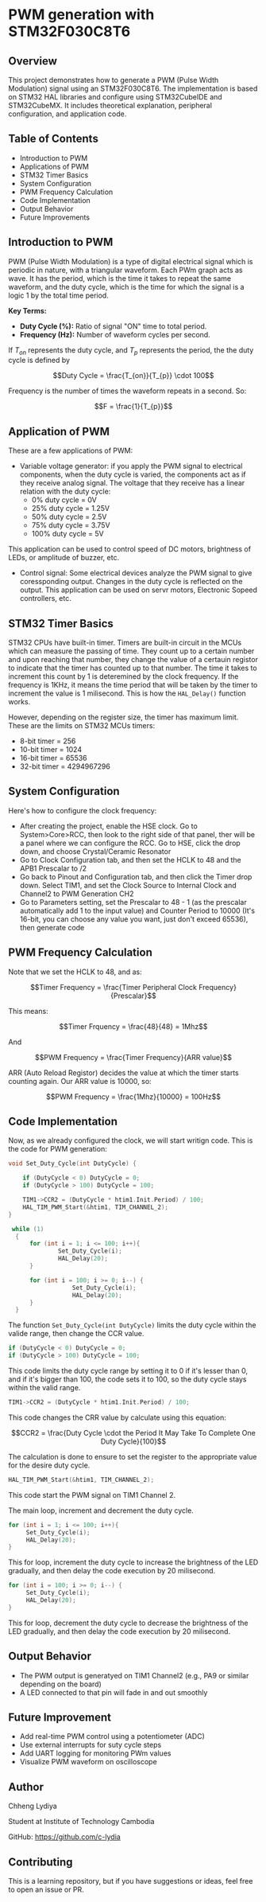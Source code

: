 # PWM generation with STM32F030C8T6

## Overview 
This project demonstrates how to generate a PWM (Pulse Width Modulation) signal using an STM32F030C8T6. The implementation is based on STM32 HAL libraries and configure using STM32CubeIDE and STM32CubeMX. It includes theoretical explanation, peripheral configuration, and application code. 

## Table of Contents 
* Introduction to PWM
* Applications of PWM
* STM32 Timer Basics
* System Configuration
* PWM Frequency Calculation
* Code Implementation
* Output Behavior
* Future Improvements

## Introduction to PWM 
PWM (Pulse Width Modulation) is a type of digital electrical signal which is periodic in nature, with a triangular waveform. Each PWm graph acts as wave. It has the period, which is the time it takes to repeat the same waveform, and the duty cycle, which is the time for which the signal is a logic 1 by the total time period. 

**Key Terms:**
* **Duty Cycle (%):** Ratio of signal "ON" time to total period.
* **Frequency (Hz):** Number of waveform cycles per second.
  
If $`T_{on}`$ represents the duty cycle, and $`T_{p}`$ represents the period, the the duty cycle is defined by 
``` math
Duty Cycle = \frac{T_{on}}{T_{p}} \cdot 100
```

Frequency is the number of times the waveform repeats in a second. So: 
``` math 
F = \frac{1}{T_{p}}
```
## Application of PWM
These are a few applications of PWM:
* Variable voltage generator: if you apply the PWM signal to electrical components, when the duty cycle is varied, the components act as if they receive analog signal. The voltage that they receive has a linear relation with the duty cycle:
  - 0% duty cycle = 0V
  - 25% duty cycle = 1.25V
  - 50% duty cycle = 2.5V
  - 75% duty cycle = 3.75V
  - 100% duty cycle = 5V
 
This application can be used to control speed of DC motors, brightness of LEDs, or amplitude of buzzer, etc. 

* Control signal: Some electrical devices analyze the PWM signal to give coressponding output. Changes in the duty cycle is reflected on the output. This application can be used on servr motors, Electronic Sopeed controllers, etc.

## STM32 Timer Basics 
STM32 CPUs have built-in timer. Timers are built-in circuit in the MCUs which can measure the passing of time. They count up to a certain number and upon reaching that number, they change the value of a certauin registor to indicate that the timer has counted up to that number. The time it takes to increment this count by 1 is deteremined by the clock frequency. If the frequency is 1KHz, it means the time period that will be taken by the timer to increment the value is 1 milisecond. This is how the ```HAL_Delay()``` function works. 

However, depending on the register size, the timer has maximum limit. These are the limits on STM32 MCUs timers:
* 8-bit timer = 256
* 10-bit timer = 1024
* 16-bit timer = 65536
* 32-bit timer = 4294967296

## System Configuration 
Here's how to configure the clock frequency:
* After creating the project, enable the HSE clock. Go to System>Core>RCC, then look to the right side of that panel, ther will be a panel where we can configure the RCC. Go to HSE, click the drop down, and choose Crystal/Ceramic Resonator
* Go to Clock Configuration tab, and then set the HCLK to 48 and the APB1 Prescalar to /2
* Go back to Pinout and Configuration tab, and then click the Timer drop down. Select TIM1, and set the Clock Source to Internal Clock and Channel2 to PWM Generation CH2
* Go to Parameters setting, set the Prescalar to 48 - 1 (as the prescalar automatically add 1 to the input value) and Counter Period to 10000 (It's 16-bit, you can choose any value you want, just don't exceed 65536), then generate code

## PWM Frequency Calculation 
Note that we set the HCLK to 48, and as:  
``` math
Timer Frequency = \frac{Timer Peripheral Clock Frequency}{Prescalar}
```
This means: 
``` math
Timer Frquency = \frac{48}{48} = 1Mhz
```
And 
``` math
PWM Frequency = \frac{Timer Frequency}{ARR value}
```

ARR (Auto Reload Registor) decides the value at which the timer starts counting again. Our ARR value is 10000, so:
``` math
PWM Frequency = \frac{1Mhz}{10000} = 100Hz
```
## Code Implementation 
Now, as we already configured the clock, we will start writign code. This is the code for PWM generation: 
``` C
void Set_Duty_Cycle(int DutyCycle) {

	if (DutyCycle < 0) DutyCycle = 0;
	if (DutyCycle > 100) DutyCycle = 100;

	TIM1->CCR2 = (DutyCycle * htim1.Init.Period) / 100;
	HAL_TIM_PWM_Start(&htim1, TIM_CHANNEL_2);
}

 while (1)
  {
	  for (int i = 1; i <= 100; i++){
	  		  Set_Duty_Cycle(i);
	  		  HAL_Delay(20);
	  }

	  for (int i = 100; i >= 0; i--) {
	              Set_Duty_Cycle(i);
	              HAL_Delay(20);
	  }
  }
```

The function ```Set_Duty_Cycle(int DutyCycle)``` limits the duty cycle within the valide range, then change the CCR value. 

``` C
if (DutyCycle < 0) DutyCycle = 0;
if (DutyCycle > 100) DutyCycle = 100;
```
This code limits the duty cycle range by setting it to 0 if it's lesser than 0, and if it's bigger than 100, the code sets it to 100, so the duty cycle stays within the valid range. 

``` C
TIM1->CCR2 = (DutyCycle * htim1.Init.Period) / 100;
```
This code changes the CRR value by calculate using this equation: 
``` math
CCR2 = \frac{Duty Cycle \cdot the Period It May Take To Complete One Duty Cycle}{100}
```
The calculation is done to ensure to set the register to the appropriate value for the desire duty cycle. 

``` C
HAL_TIM_PWM_Start(&htim1, TIM_CHANNEL_2);
```
This code start the PWM signal on TIM1 Channel 2. 

The main loop, increment and decrement the duty cycle. 

``` C
for (int i = 1; i <= 100; i++){
     Set_Duty_Cycle(i);
     HAL_Delay(20);
}
```
This for loop, increment the duty cycle to increase the brightness of the LED gradually, and then delay the code execution by 20 milisecond. 

``` C
for (int i = 100; i >= 0; i--) {
     Set_Duty_Cycle(i);
     HAL_Delay(20);
}
```
This for loop, decrement the duty cycle to decrease the brightness of the LED gradually, and then delay the code execution by 20 milisecond.

## Output Behavior
* The PWM output is generatyed on TIM1 Channel2 (e.g., PA9 or similar depending on the board)
* A LED connected to that pin will fade in and out smoothly

## Future Improvement 
* Add real-time PWM control using a potentiometer (ADC)
* Use external interrupts for suty cycle steps
* Add UART logging for monitoring PWm values
* Visualize PWM waveform on oscilloscope

## Author 
Chheng Lydiya 

Student at Institute of Technology Cambodia 

GitHub: https://github.com/c-lydia

## Contributing
This is a learning repository, but if you have suggestions or ideas, feel free to open an issue or PR.  
